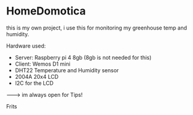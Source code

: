 # HomeDomotica
this is my own project, i use this for monitoring my greenhouse temp and humidity. 

Hardware used:
- Server: Raspberry pi 4 8gb (8gb is not needed for this)
- Client: Wemos D1 mini
- DHT22 Temperature and Humidity sensor
- 2004A 20x4 LCD
- I2C for the LCD


---> im always open for Tips!

Frits
